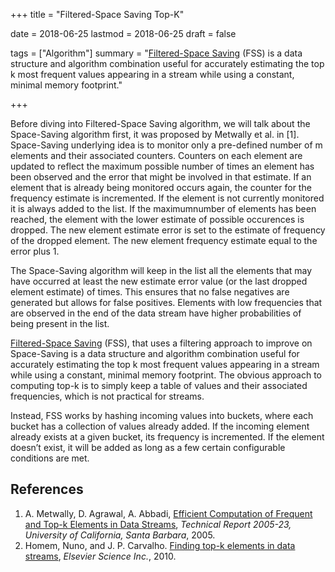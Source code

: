 +++
title = "Filtered-Space Saving Top-K"

date = 2018-06-25
lastmod = 2018-06-25
draft = false

tags = ["Algorithm"]
summary = "[Filtered-Space Saving](http://www.l2f.inesc-id.pt/~fmmb/wiki/uploads/Work/dict.refd.pdf) (FSS) is a data structure and algorithm combination useful for accurately estimating the top k most frequent values appearing in a stream while using a constant, minimal memory footprint."

+++

Before diving into Filtered-Space Saving algorithm, we will talk about the Space-Saving algorithm first, it was proposed by Metwally et al. in [1]. Space-Saving underlying idea is to monitor only a pre-defined number of m elements and their associated counters. Counters on each element are updated to reflect the maximum possible number of times an element has been observed and the error that might be involved in that estimate. If an element that is already being monitored occurs again, the counter for the frequency estimate is incremented. If the element is not currently monitored it is always added to the list. If the maximumnumber of elements has been reached, the element with the lower estimate of possible occurences is dropped. The new element estimate error is set to the estimate of frequency of the dropped element. The new element frequency estimate equal to the error plus 1.

The Space-Saving algorithm will keep in the list all the elements that may have occurred at least the new estimate error value (or the last dropped element estimate) of times. This ensures that no false negatives are generated but allows for false positives. Elements with low frequencies that are observed in the end of the data stream have higher probabilities of being present in the list.

[Filtered-Space Saving](http://www.l2f.inesc-id.pt/~fmmb/wiki/uploads/Work/dict.refd.pdf) (FSS), that uses a filtering approach to improve on Space-Saving is a data structure and algorithm combination useful for accurately estimating the top k most frequent values appearing in a stream while using a constant, minimal memory footprint. The obvious approach to computing top-k is to simply keep a table of values and their associated frequencies, which is not practical for streams.

Instead, FSS works by hashing incoming values into buckets, where each bucket has a collection of values already added. If the incoming element already exists at a given bucket, its frequency is incremented. If the element doesn’t exist, it will be added as long as a few certain configurable conditions are met.

## References

1. A. Metwally, D. Agrawal, A. Abbadi, [Efficient Computation of Frequent and Top-k Elements in Data Streams](http://www.cse.ust.hk/~raywong/comp5331/References/EfficientComputationOfFrequentAndTop-kElementsInDataStreams.pdf), *Technical Report 2005-23, University of
California, Santa Barbara*, 2005.
2. Homem, Nuno, and J. P. Carvalho. [Finding top-k elements in data streams](http://www.l2f.inesc-id.pt/~fmmb/wiki/uploads/Work/dict.refd.pdf), *Elsevier Science Inc.*, 2010.
